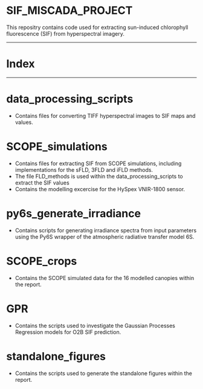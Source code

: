 # SIF_MISCADA_PROJECT

This repositry contains code used for extracting sun-induced chlorophyll fluorescence (SIF) from hyperspectral imagery.

---------
# Index
---------
# data_processing_scripts
  - Contains files for converting TIFF hyperspectral images to SIF maps and values.

# SCOPE_simulations
  - Contains files for extracting SIF from SCOPE simulations, including implementations for the sFLD, 3FLD and iFLD methods.
  - The file FLD_methods is used within the data_processing_scripts to extract the SIF values
  - Contains the modelling excercise for the HySpex VNIR-1800 sensor.

# py6s_generate_irradiance
  - Contains scripts for generating irradiance spectra from input parameters using the Py6S wrapper of the atmospheric radiative transfer model 6S.

# SCOPE_crops
  - Contains the SCOPE simulated data for the 16 modelled canopies within the report.

# GPR
  - Contains the scripts used to investigate the Gaussian Processes Regression models for O2B SIF prediction.

# standalone_figures
  - Contains the scripts used to generate the standalone figures within the report.

